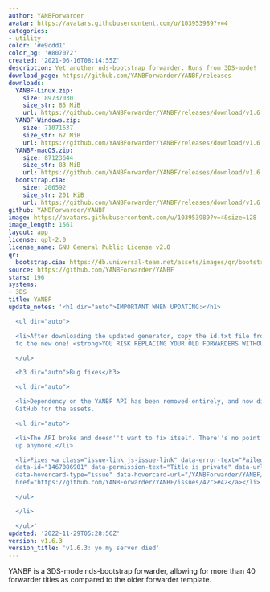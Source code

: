 ```yaml
---
author: YANBForwarder
avatar: https://avatars.githubusercontent.com/u/103953989?v=4
categories:
- utility
color: '#e9cdd1'
color_bg: '#807072'
created: '2021-06-16T08:14:55Z'
description: Yet another nds-bootstrap forwarder. Runs from 3DS-mode!
download_page: https://github.com/YANBForwarder/YANBF/releases
downloads:
  YANBF-Linux.zip:
    size: 89737030
    size_str: 85 MiB
    url: https://github.com/YANBForwarder/YANBF/releases/download/v1.6.3/YANBF-Linux.zip
  YANBF-Windows.zip:
    size: 71071637
    size_str: 67 MiB
    url: https://github.com/YANBForwarder/YANBF/releases/download/v1.6.3/YANBF-Windows.zip
  YANBF-macOS.zip:
    size: 87123644
    size_str: 83 MiB
    url: https://github.com/YANBForwarder/YANBF/releases/download/v1.6.3/YANBF-macOS.zip
  bootstrap.cia:
    size: 206592
    size_str: 201 KiB
    url: https://github.com/YANBForwarder/YANBF/releases/download/v1.6.3/bootstrap.cia
github: YANBForwarder/YANBF
image: https://avatars.githubusercontent.com/u/103953989?v=4&size=128
image_length: 1561
layout: app
license: gpl-2.0
license_name: GNU General Public License v2.0
qr:
  bootstrap.cia: https://db.universal-team.net/assets/images/qr/bootstrap-cia.png
source: https://github.com/YANBForwarder/YANBF
stars: 196
systems:
- 3DS
title: YANBF
update_notes: '<h1 dir="auto">IMPORTANT WHEN UPDATING:</h1>

  <ul dir="auto">

  <li>After downloading the updated generator, copy the id.txt file from the old release
  to the new one! <strong>YOU RISK REPLACING YOUR OLD FORWARDERS WITHOUT THIS!</strong></li>

  </ul>

  <h3 dir="auto">Bug fixes</h3>

  <ul dir="auto">

  <li>Dependency on the YANBF API has been removed entirely, and now directly accesses
  GitHub for the assets.

  <ul dir="auto">

  <li>The API broke and doesn''t want to fix itself. There''s no point keeping it
  up anymore.</li>

  <li>Fixes <a class="issue-link js-issue-link" data-error-text="Failed to load title"
  data-id="1467086901" data-permission-text="Title is private" data-url="https://github.com/YANBForwarder/YANBF/issues/42"
  data-hovercard-type="issue" data-hovercard-url="/YANBForwarder/YANBF/issues/42/hovercard"
  href="https://github.com/YANBForwarder/YANBF/issues/42">#42</a></li>

  </ul>

  </li>

  </ul>'
updated: '2022-11-29T05:28:56Z'
version: v1.6.3
version_title: 'v1.6.3: yo my server died'
---
```

YANBF is a 3DS-mode nds-bootstrap forwarder, allowing for more than 40 forwarder titles as compared to the older forwarder template.